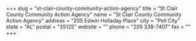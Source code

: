 +++
slug = "st-clair-county-community-action-agency"
title = "St Clair County Community Action Agency"
name = "St Clair County Community Action Agency"
address = "205 Edwin Holladay Place"
city = "Pell City"
state = "AL"
postal = "35125"
website = ""
phone = "205 338-7407"
fax = ""
+++
